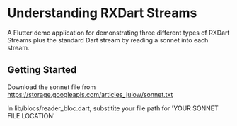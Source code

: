 # Understanding RXDart Streams

A Flutter demo application for demonstrating three different types of RXDart Streams plus the standard Dart stream by reading a sonnet into each stream.

## Getting Started

Download the sonnet file from https://storage.googleapis.com/articles_julow/sonnet.txt

In lib/blocs/reader_bloc.dart, substitite your file path for 'YOUR SONNET FILE LOCATION'


